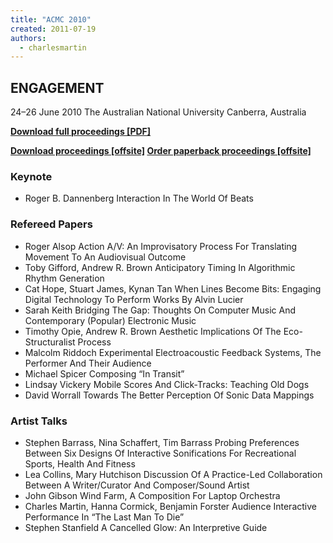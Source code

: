 ```yaml
---
title: "ACMC 2010"
created: 2011-07-19
authors: 
  - charlesmartin
---
```


## **ENGAGEMENT**

24–26 June 2010 The Australian National University Canberra, Australia

**[Download full proceedings \[PDF\]](assets/ACMC10.pdf)**

**[Download proceedings \[offsite\]](http://www.lulu.com/product/file-download/acmc-2010/11923553?productTrackingContext=search_results/search_shelf/center/1) [Order paperback proceedings \[offsite\]](http://www.lulu.com/product/paperback/acmc-2010/11923552?productTrackingContext=search_results/search_shelf/center/2)** 

### **Keynote**

- Roger B. Dannenberg Interaction In The World Of Beats

### **Refereed Papers**

- Roger Alsop Action A/V: An Improvisatory Process For Translating Movement To An Audiovisual Outcome
- Toby Gifford, Andrew R. Brown Anticipatory Timing In Algorithmic Rhythm Generation
- Cat Hope, Stuart James, Kynan Tan When Lines Become Bits: Engaging Digital Technology To Perform Works By Alvin Lucier
- Sarah Keith Bridging The Gap: Thoughts On Computer Music And Contemporary (Popular) Electronic Music
- Timothy Opie, Andrew R. Brown Aesthetic Implications Of The Eco-Structuralist Process
- Malcolm Riddoch Experimental Electroacoustic Feedback Systems, The Performer And Their Audience
- Michael Spicer Composing “In Transit”
- Lindsay Vickery Mobile Scores And Click-Tracks: Teaching Old Dogs
- David Worrall Towards The Better Perception Of Sonic Data Mappings

### **Artist Talks**

- Stephen Barrass, Nina Schaffert, Tim Barrass Probing Preferences Between Six Designs Of Interactive Sonifications For Recreational Sports, Health And Fitness
- Lea Collins, Mary Hutchison Discussion Of A Practice-Led Collaboration Between A Writer/Curator And Composer/Sound Artist
- John Gibson Wind Farm, A Composition For Laptop Orchestra
- Charles Martin, Hanna Cormick, Benjamin Forster Audience Interactive Performance In “The Last Man To Die”
- Stephen Stanfield A Cancelled Glow: An Interpretive Guide
